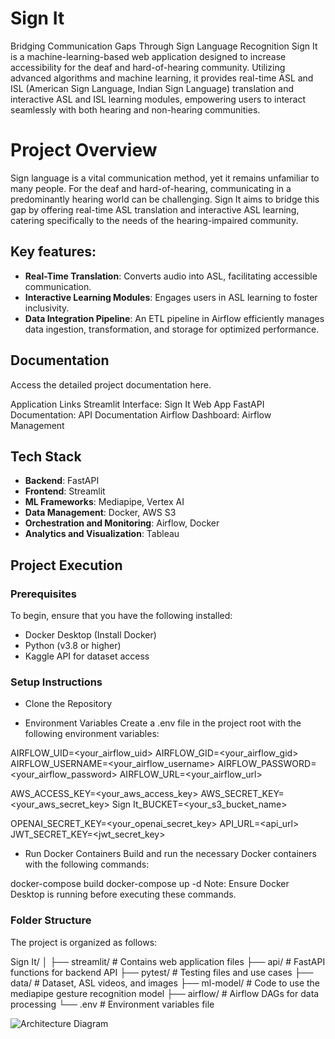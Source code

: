 # Sign It
Bridging Communication Gaps Through Sign Language Recognition
Sign It is a machine-learning-based web application designed to increase accessibility for the deaf and hard-of-hearing community. Utilizing advanced algorithms and machine learning, it provides real-time ASL and ISL (American Sign Language, Indian Sign Language) translation and interactive ASL and ISL learning modules, empowering users to interact seamlessly with both hearing and non-hearing communities.

# Project Overview
Sign language is a vital communication method, yet it remains unfamiliar to many people. For the deaf and hard-of-hearing, communicating in a predominantly hearing world can be challenging. Sign It aims to bridge this gap by offering real-time ASL translation and interactive ASL learning, catering specifically to the needs of the hearing-impaired community.

## Key features:

- **Real-Time Translation**: Converts audio into ASL, facilitating accessible communication.
- **Interactive Learning Modules**: Engages users in ASL learning to foster inclusivity.
- **Data Integration Pipeline**: An ETL pipeline in Airflow efficiently manages data ingestion, transformation, and storage for optimized performance.

## Documentation
Access the detailed project documentation here.

Application Links
Streamlit Interface: Sign It Web App
FastAPI Documentation: API Documentation
Airflow Dashboard: Airflow Management

## Tech Stack
- **Backend**: FastAPI
- **Frontend**: Streamlit
- **ML Frameworks**: Mediapipe, Vertex AI
- **Data Management**: Docker, AWS S3
- **Orchestration and Monitoring**: Airflow, Docker 
- **Analytics and Visualization**: Tableau

## Project Execution

### Prerequisites
To begin, ensure that you have the following installed:

- Docker Desktop (Install Docker)
- Python (v3.8 or higher)
- Kaggle API for dataset access


### Setup Instructions
- Clone the Repository

- Environment Variables Create a .env file in the project root with the following environment variables:

AIRFLOW_UID=<your_airflow_uid>
AIRFLOW_GID=<your_airflow_gid>
AIRFLOW_USERNAME=<your_airflow_username>
AIRFLOW_PASSWORD=<your_airflow_password>
AIRFLOW_URL=<your_airflow_url>

AWS_ACCESS_KEY=<your_aws_access_key>
AWS_SECRET_KEY=<your_aws_secret_key>
Sign It_BUCKET=<your_s3_bucket_name>

OPENAI_SECRET_KEY=<your_openai_secret_key>
API_URL=<api_url>
JWT_SECRET_KEY=<jwt_secret_key>

- Run Docker Containers Build and run the necessary Docker containers with the following commands:

docker-compose build
docker-compose up -d
Note: Ensure Docker Desktop is running before executing these commands.

### Folder Structure
The project is organized as follows:

Sign It/
│
├── streamlit/      # Contains web application files
├── api/            # FastAPI functions for backend API
├── pytest/         # Testing files and use cases
├── data/           # Dataset, ASL videos, and images
├── ml-model/       # Code to use the mediapipe gesture recognition model
├── airflow/        # Airflow DAGs for data processing
└── .env            # Environment variables file

![Architecture Diagram](image.png)

